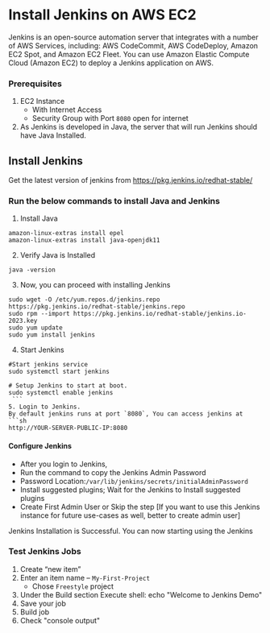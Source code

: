 # Install Jenkins on AWS EC2
Jenkins is an open-source automation server that integrates with a number of AWS Services, including: AWS CodeCommit, AWS CodeDeploy, Amazon EC2 Spot, and Amazon EC2 Fleet. You can use Amazon Elastic Compute Cloud (Amazon EC2) to deploy a Jenkins application on AWS.

### Prerequisites
1. EC2 Instance 
   - With Internet Access
   - Security Group with Port `8080` open for internet
2. As Jenkins is developed in Java, the server that will run Jenkins should have Java Installed.


## Install Jenkins
   Get the latest version of jenkins from https://pkg.jenkins.io/redhat-stable/ 
   
### Run the below commands to install Java and Jenkins
 
  1. Install Java
   ```
   amazon-linux-extras install epel 
   amazon-linux-extras install java-openjdk11  
   ```
  2. Verify Java is Installed
   ```
   java -version
   ```
  3. Now, you can proceed with installing Jenkins
   ```
   sudo wget -O /etc/yum.repos.d/jenkins.repo https://pkg.jenkins.io/redhat-stable/jenkins.repo
   sudo rpm --import https://pkg.jenkins.io/redhat-stable/jenkins.io-2023.key
   sudo yum update
   sudo yum install jenkins
   ```
  4. Start Jenkins
   ```
   #Start jenkins service
   sudo systemctl start jenkins
   
   # Setup Jenkins to start at boot.
   sudo systemctl enable jenkins
    ```
  5. Login to Jenkins.
  By default jenkins runs at port `8080`, You can access jenkins at 
   ```sh
  http://YOUR-SERVER-PUBLIC-IP:8080
   ```
#### Configure Jenkins
- After you login to Jenkins,
- Run the command to copy the Jenkins Admin Password 
- Password Location:`/var/lib/jenkins/secrets/initialAdminPassword`
- Install suggested plugins; Wait for the Jenkins to Install suggested plugins
- Create First Admin User or Skip the step [If you want to use this Jenkins instance for future use-cases as well, better to create admin user]

Jenkins Installation is Successful. You can now starting using the Jenkins

### Test Jenkins Jobs
1. Create “new item”
1. Enter an item name – `My-First-Project`
   - Chose `Freestyle` project
1. Under the Build section
	Execute shell: echo "Welcome to Jenkins Demo"
1. Save your job 
1. Build job
1. Check "console output"
